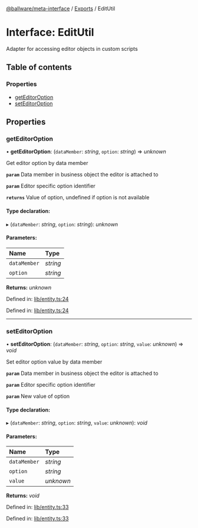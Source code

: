 [@ballware/meta-interface](../README.md) / [Exports](../modules.md) / EditUtil

# Interface: EditUtil

Adapter for accessing editor objects in custom scripts

## Table of contents

### Properties

- [getEditorOption](editutil.md#geteditoroption)
- [setEditorOption](editutil.md#seteditoroption)

## Properties

### getEditorOption

• **getEditorOption**: (`dataMember`: *string*, `option`: *string*) => *unknown*

Get editor option by data member

**`param`** Data member in business object the editor is attached to

**`param`** Editor specific option identifier

**`returns`** Value of option, undefined if option is not available

#### Type declaration:

▸ (`dataMember`: *string*, `option`: *string*): *unknown*

#### Parameters:

Name | Type |
:------ | :------ |
`dataMember` | *string* |
`option` | *string* |

**Returns:** *unknown*

Defined in: [lib/entity.ts:24](https://github.com/ballware/ballware-client/blob/c9efe3e/libs/meta-interface/src/lib/entity.ts#L24)

Defined in: [lib/entity.ts:24](https://github.com/ballware/ballware-client/blob/c9efe3e/libs/meta-interface/src/lib/entity.ts#L24)

___

### setEditorOption

• **setEditorOption**: (`dataMember`: *string*, `option`: *string*, `value`: *unknown*) => *void*

Set editor option value by data member

**`param`** Data member in business object the editor is attached to

**`param`** Editor specific option identifier

**`param`** New value of option

#### Type declaration:

▸ (`dataMember`: *string*, `option`: *string*, `value`: *unknown*): *void*

#### Parameters:

Name | Type |
:------ | :------ |
`dataMember` | *string* |
`option` | *string* |
`value` | *unknown* |

**Returns:** *void*

Defined in: [lib/entity.ts:33](https://github.com/ballware/ballware-client/blob/c9efe3e/libs/meta-interface/src/lib/entity.ts#L33)

Defined in: [lib/entity.ts:33](https://github.com/ballware/ballware-client/blob/c9efe3e/libs/meta-interface/src/lib/entity.ts#L33)
